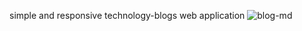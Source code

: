 simple and responsive  technology-blogs web application
![blog-md](https://github.com/Vinothkumar3/tech-blogs/assets/63175218/8dc4935d-1fc2-4ea4-af63-f161bd060c3b)
